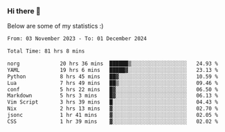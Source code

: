 ### Hi there 👋
Below are some of my statistics :)

<!--START_SECTION:waka-->

```txt
From: 03 November 2023 - To: 01 December 2024

Total Time: 81 hrs 8 mins

norg             20 hrs 36 mins  ██████▒░░░░░░░░░░░░░░░░░░   24.93 %
YAML             19 hrs 6 mins   █████▓░░░░░░░░░░░░░░░░░░░   23.13 %
Python           8 hrs 45 mins   ██▓░░░░░░░░░░░░░░░░░░░░░░   10.59 %
Lua              7 hrs 49 mins   ██▒░░░░░░░░░░░░░░░░░░░░░░   09.46 %
conf             5 hrs 22 mins   █▓░░░░░░░░░░░░░░░░░░░░░░░   06.50 %
Markdown         5 hrs 3 mins    █▓░░░░░░░░░░░░░░░░░░░░░░░   06.13 %
Vim Script       3 hrs 39 mins   █░░░░░░░░░░░░░░░░░░░░░░░░   04.43 %
Nix              2 hrs 13 mins   ▓░░░░░░░░░░░░░░░░░░░░░░░░   02.70 %
jsonc            1 hr 41 mins    ▓░░░░░░░░░░░░░░░░░░░░░░░░   02.05 %
CSS              1 hr 39 mins    ▓░░░░░░░░░░░░░░░░░░░░░░░░   02.02 %
```

<!--END_SECTION:waka-->

<!--
**KlapenHz/KlapenHz** is a ✨ _special_ ✨ repository because its `README.md` (this file) appears on your GitHub profile.

Here are some ideas to get you started:

- 🔭 I’m currently working on ...
- 🌱 I’m currently learning ...
- 👯 I’m looking to collaborate on ...
- 🤔 I’m looking for help with ...
- 💬 Ask me about ...
- 📫 How to reach me: ...
- 😄 Pronouns: ...
- ⚡ Fun fact: ...
-->
